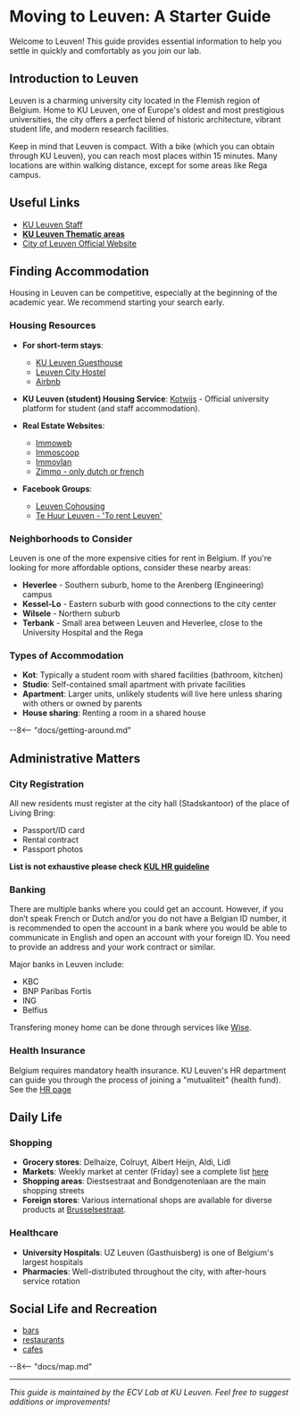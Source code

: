 # Moving to Leuven: A Starter Guide

Welcome to Leuven! This guide provides essential information to help you settle in quickly and comfortably as you join our lab.

## Introduction to Leuven

Leuven is a charming university city located in the Flemish region of Belgium. Home to KU Leuven, one of Europe's oldest and most prestigious universities, the city offers a perfect blend of historic architecture, vibrant student life, and modern research facilities.

Keep in mind that Leuven is compact. With a bike (which you can obtain through KU Leuven), you can reach most places within 15 minutes. Many locations are within walking distance, except for some areas like Rega campus.

## Useful Links

* [KU Leuven Staff ](https://admin.kuleuven.be/mykuleuven/en/mykuleuven?project=TL&pagina=Home&thema=Doelgroepenbalk&onderwerp=Staff)
* **[KU Leuven Thematic areas](https://admin.kuleuven.be/mykuleuven/en/theme)**
* [City of Leuven Official Website](https://www.leuven.be/en)


## Finding Accommodation

Housing in Leuven can be competitive, especially at the beginning of the academic year. We recommend starting your search early.

### Housing Resources

* **For short-term stays**:
    * [KU Leuven Guesthouse](https://www.kuleuven.be/english/life-at-ku-leuven/housing/find-housing/students/residences/university-guesthousing/index.html)
    * [Leuven City Hostel](https://www.leuvencityhostel.com/)
    * [Airbnb](https://www.airbnb.com/)

* **KU Leuven (student) Housing Service**: [Kotwijs](https://kotwijs.be/tenant/search) - Official university platform for student (and staff accommodation).
* **Real Estate Websites**:
    * [Immoweb](https://www.immoweb.be/en/map/house/for-rent/leuven/3000?countries=BE&priceType=MONTHLY_RENTAL_PRICE&page=1&orderBy=relevance)
    * [Immoscoop](https://www.immoscoop.be/en/search/for-rent/leuven?page=1&sort=scoop%2CDESC%7Cdate%2CDESC)
    * [Immovlan](https://immovlan.be/en)
    * [Zimmo - only dutch or french](https://www.zimmo.be/nl/?utm_source=google&utm_medium=cpc&utm_campaign=[BENL]_Brand&gad_source=1&gclid=Cj0KCQjwqIm_BhDnARIsAKBYcmslh72Vnto9CIeAN_MRRSoyjUwzm9pccb_ZpiNcIhF2_lXgnvhkR7EaAh-ZEALw_wcB#)
* **Facebook Groups**:
    * [Leuven Cohousing](https://www.facebook.com/groups/597758220333174/)
    * [Te Huur Leuven - 'To rent Leuven'](https://www.facebook.com/groups/357365197757461)

### Neighborhoods to Consider

Leuven is one of the more expensive cities for rent in Belgium. If you're looking for more affordable options, consider these nearby areas:

* **Heverlee** - Southern suburb, home to the Arenberg (Engineering) campus
* **Kessel-Lo** - Eastern suburb with good connections to the city center
* **Wilsele** - Northern suburb
* **Terbank** - Small area between Leuven and Heverlee, close to the University Hospital and the Rega

### Types of Accommodation

* **Kot**: Typically a student room with shared facilities (bathroom, kitchen)
* **Studio**: Self-contained small apartment with private facilities
* **Apartment**: Larger units, unlikely students will live here unless sharing with others or owned by parents
* **House sharing**: Renting a room in a shared house

--8<-- "docs/getting-around.md"

## Administrative Matters

### City Registration

All new residents must register at the city hall (Stadskantoor) of the place of Living Bring:

* Passport/ID card
* Rental contract
* Passport photos

**List is not exhaustive please check [KUL HR guideline](https://www.kuleuven.be/english/life-at-ku-leuven/immigration-residence/registration-at-town-or-city-hall/conditions-and-required-documents-for-registration-at-town-or-city-hall-for-staff)**

### Banking
There are multiple banks where you could get an account. However, if you don’t speak French or Dutch and/or you do not have a Belgian ID number, it is recommended to open the account in a bank where you would be able to communicate in English and open an account with your foreign ID. You need to provide an address and your work contract or similar.

Major banks in Leuven include:

* KBC
* BNP Paribas Fortis
* ING
* Belfius

Transfering money home can be done through services like [Wise](https://wise.com/).

### Health Insurance

Belgium requires mandatory health insurance. KU Leuven's HR department can guide you through the process of joining a "mutualiteit" (health fund). See the [HR page](https://admin.kuleuven.be/mykuleuven/en/theme/hr-wellbeing)

## Daily Life

### Shopping

* **Grocery stores**: Delhaize, Colruyt, Albert Heijn, Aldi, Lidl
* **Markets**: Weekly market at center (Friday) see a complete list [here](https://visitleuven.be/markten)
* **Shopping areas**: Diestsestraat and Bondgenotenlaan are the main shopping streets
* **Foreign stores**: Various international shops are available for diverse products at [Brusselsestraat](https://g.co/kgs/bBeMrdh).

### Healthcare

* **University Hospitals**: UZ Leuven (Gasthuisberg) is one of Belgium's largest hospitals
* **Pharmacies**: Well-distributed throughout the city, with after-hours service rotation

## Social Life and Recreation
- [bars](./leuven-bars.md)
- [restaurants](./leuven-restaurants.md)
- [cafes](./leuven-cafes.md)

--8<-- "docs/map.md"

---

*This guide is maintained by the ECV Lab at KU Leuven. Feel free to suggest additions or improvements!*
